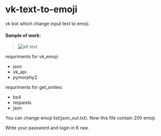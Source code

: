 # vk-text-to-emoji
vk bot which change input text to emoji.

#### Sample of work:


  >  ![alt text](https://image.ibb.co/ckpa9b/emoji.png)

requriments for vk_emoji:
 - json
 - vk_api
 - pymorphy2
 
 requriments for get_smiles:
  - bs4
  - requests
  - json

You can change emoji list(json_out.txt).
Now this file contain 200 emoji.

Write your password and login in 6 raw.
